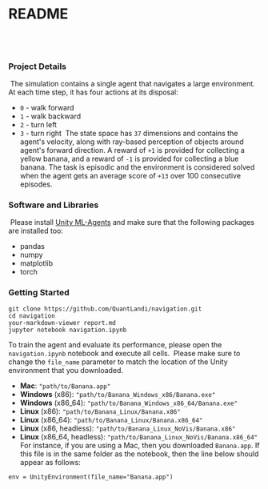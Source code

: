 # README
​
---
### Project Details
​
The simulation contains a single agent that navigates a large environment.  At each time step, it has four actions at its disposal:
- `0` - walk forward 
- `1` - walk backward
- `2` - turn left
- `3` - turn right
​
The state space has `37` dimensions and contains the agent's velocity, along with ray-based perception of objects around agent's forward direction.  A reward of `+1` is provided for collecting a yellow banana, and a reward of `-1` is provided for collecting a blue banana. The task is episodic and the environment is considered solved when the agent gets an average score of `+13` over 100 consecutive episodes.
​
### Software and Libraries
​
Please install [Unity ML-Agents](https://github.com/Unity-Technologies/ml-agents/blob/master/docs/Installation.md) and make sure that the following packages are installed too:
- pandas
- numpy
- matplotlib
- torch
​
### Getting Started
```
git clone https://github.com/QuantLandi/navigation.git
cd navigation
your-markdown-viewer report.md
jupyter notebook navigation.ipynb
```
To train the agent and evaluate its performance, please open the `navigation.ipynb` notebook and execute all cells.
​
Please make sure to change the `file_name` parameter to match the location of the Unity environment that you downloaded.
​
- **Mac**: `"path/to/Banana.app"`
- **Windows** (x86): `"path/to/Banana_Windows_x86/Banana.exe"`
- **Windows** (x86_64): `"path/to/Banana_Windows_x86_64/Banana.exe"`
- **Linux** (x86): `"path/to/Banana_Linux/Banana.x86"`
- **Linux** (x86_64): `"path/to/Banana_Linux/Banana.x86_64"`
- **Linux** (x86, headless): `"path/to/Banana_Linux_NoVis/Banana.x86"`
- **Linux** (x86_64, headless): `"path/to/Banana_Linux_NoVis/Banana.x86_64"`
​
For instance, if you are using a Mac, then you downloaded `Banana.app`.  If this file is in the same folder as the notebook, then the line below should appear as follows:
```
env = UnityEnvironment(file_name="Banana.app")
``` 
